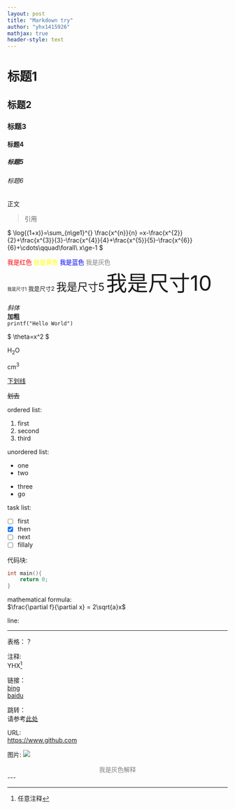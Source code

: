 ```yaml
---
layout: post
title: "Markdown try"
author: "yhx1415926"
mathjax: true
header-style: text
---
```



# 标题1
## 标题2
### 标题3
#### 标题4
##### 标题5
###### 标题6
正文
>引用  

$
\log{(1+x)}=\sum_{n\ge1}^{} \frac{x^{n}}{n} =x-\frac{x^{2}}{2}+\frac{x^{3}}{3}-\frac{x^{4}}{4}+\frac{x^{5}}{5}-\frac{x^{6}}{6}+\cdots\qquad\forall\ x\ge-1 
$<br>

<font color=red>我是红色</font>
<font color=yellow>我是黄色</font>
<font color=Blue>我是蓝色</font>
<font color= gray>我是灰色</font><br>
<font size=1>我是尺寸1</font>
<font size=2>我是尺寸2</font>
<font size=5>我是尺寸5</font>
<font size=10>我是尺寸10</font>  

*斜体*<br>
**加粗**<br>
`printf("Hello World")`  

$ \theta=x^2 $  

H<sub>2</sub>O<br>

cm<sup>3</sup><br>

<u>下划线</u><br>

<del>划去</del>  

ordered list:
1. first
2. second
3. third

unordered list:
- one
- two
* three
* go

task list:
- [ ] first
- [x] then
- [ ] next
- [ ] fillaly

代码块:
```c
int main(){
    return 0;
}
```

mathematical formula:  
$\frac{\partial f}{\partial x} = 2\sqrt{a}x$  

line:

---

表格：？

注释:<br>
YHX[^z]

[^z]:任意注释

链接：<br>
[bing](https://www.bing.com "一个搜索引擎")<br>
[baidu][ads]<br>

[ads]:https://www.baidu.com "两个搜索引擎"

跳转：<br>
请参考[此处](#标题3)  

URL:<br>
https://www.github.com  

图片:
![](https://yhx1415926.github.io/img/404-bg.jpg)
<center><font color= gray>我是灰色解释</font></center>
---

